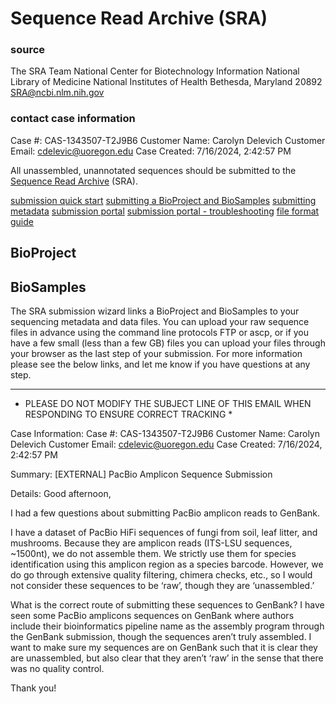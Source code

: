 # Sequence Read Archive (SRA)

### source
The SRA Team
National Center for Biotechnology Information
National Library of Medicine
National Institutes of Health
Bethesda, Maryland 20892
SRA@ncbi.nlm.nih.gov

### contact case information
Case #: CAS-1343507-T2J9B6
Customer Name: Carolyn Delevich
Customer Email: cdelevic@uoregon.edu
Case Created: 7/16/2024, 2:42:57 PM

All unassembled, unannotated sequences should be submitted to the [Sequence Read Archive](https://submit.ncbi.nlm.nih.gov/subs/sra/) (SRA).

[submission quick start](http://www.ncbi.nlm.nih.gov/sra/docs/submit)
[submitting a BioProject and BioSamples](http://www.ncbi.nlm.nih.gov/sra/docs/submitbio)
[submitting metadata](http://www.ncbi.nlm.nih.gov/sra/docs/submitmeta)
[submission portal](http://www.ncbi.nlm.nih.gov/sra/docs/submitportal)
[submission portal - troubleshooting](http://www.ncbi.nlm.nih.gov/sra/docs/submitspfiles)
[file format guide](http://www.ncbi.nlm.nih.gov/sra/docs/submitformats)

## BioProject

## BioSamples

The SRA submission wizard links a BioProject and BioSamples to your sequencing metadata and data files. You can upload your raw sequence files in advance using the command line protocols FTP or ascp, or if you have a few small (less than a few GB) files you can upload your files through your browser as the last step of your submission. For more information please see the below links, and let me know if you have questions at any step. 

 
****
* PLEASE DO NOT MODIFY THE SUBJECT LINE OF THIS EMAIL WHEN RESPONDING TO ENSURE CORRECT TRACKING *

Case Information:
Case #: CAS-1343507-T2J9B6
Customer Name: Carolyn Delevich
Customer Email: cdelevic@uoregon.edu
Case Created: 7/16/2024, 2:42:57 PM

Summary: [EXTERNAL] PacBio Amplicon Sequence Submission

Details:
Good afternoon,
 
I had a few questions about submitting PacBio amplicon reads to GenBank.
 
I have a dataset of PacBio HiFi sequences of fungi from soil, leaf litter, and mushrooms. Because they are amplicon reads (ITS-LSU sequences, ~1500nt), we do not assemble them. We strictly use them for species identification using this amplicon region as a species barcode. However, we do go through extensive quality filtering, chimera checks, etc., so I would not consider these sequences to be ‘raw’, though they are ‘unassembled.’
 
What is the correct route of submitting these sequences to GenBank? I have seen some PacBio amplicons sequences on GenBank where authors include their bioinformatics pipeline name as the assembly program through the GenBank submission, though the sequences aren’t truly assembled. I want to make sure my sequences are on GenBank such that it is clear they are unassembled, but also clear that they aren’t ‘raw’ in the sense that there was no quality control.
 
Thank you!